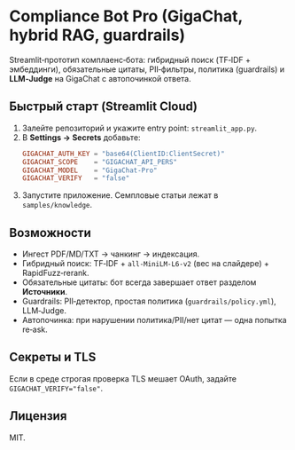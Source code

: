 # Compliance Bot Pro (GigaChat, hybrid RAG, guardrails)

Streamlit‑прототип комплаенс‑бота: гибридный поиск (TF‑IDF + эмбеддинги), обязательные цитаты,
PII‑фильтры, политика (guardrails) и **LLM‑Judge** на GigaChat c автопочинкой ответа.

## Быстрый старт (Streamlit Cloud)

1. Залейте репозиторий и укажите entry point: `streamlit_app.py`.
2. В **Settings → Secrets** добавьте:
   ```toml
   GIGACHAT_AUTH_KEY = "base64(ClientID:ClientSecret)"
   GIGACHAT_SCOPE    = "GIGACHAT_API_PERS"
   GIGACHAT_MODEL    = "GigaChat-Pro"
   GIGACHAT_VERIFY   = "false"
   ```
3. Запустите приложение. Семпловые статьи лежат в `samples/knowledge`.

## Возможности
- Ингест PDF/MD/TXT → чанкинг → индексация.
- Гибридный поиск: TF‑IDF + `all-MiniLM-L6-v2` (вес на слайдере) + RapidFuzz‑rerank.
- Обязательные цитаты: бот всегда завершает ответ разделом **Источники**.
- Guardrails: PII‑детектор, простая политика (`guardrails/policy.yml`), LLM‑Judge.
- Автопочинка: при нарушении политика/PII/нет цитат — одна попытка re‑ask.

## Секреты и TLS
Если в среде строгая проверка TLS мешает OAuth, задайте `GIGACHAT_VERIFY="false"`.

## Лицензия
MIT.
